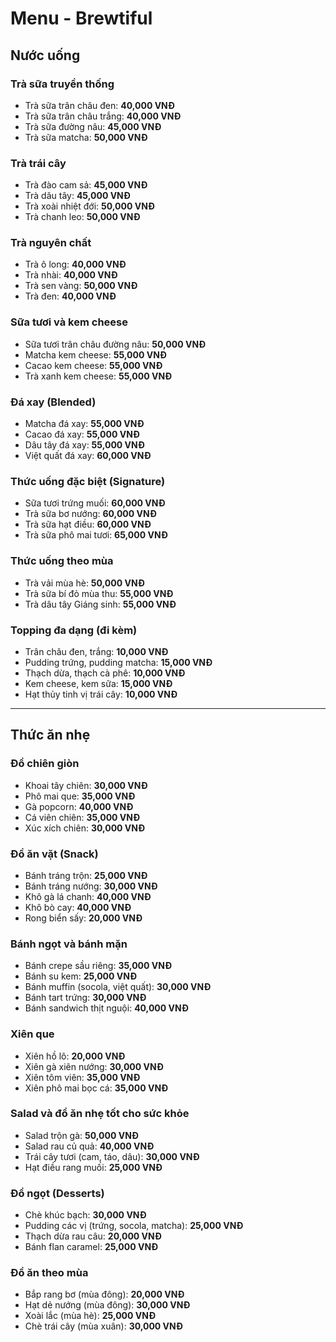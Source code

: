 # Menu - Brewtiful

## Nước uống

### Trà sữa truyền thống
- Trà sữa trân châu đen: **40,000 VNĐ**
- Trà sữa trân châu trắng: **40,000 VNĐ**
- Trà sữa đường nâu: **45,000 VNĐ**
- Trà sữa matcha: **50,000 VNĐ**

### Trà trái cây
- Trà đào cam sả: **45,000 VNĐ**
- Trà dâu tây: **45,000 VNĐ**
- Trà xoài nhiệt đới: **50,000 VNĐ**
- Trà chanh leo: **50,000 VNĐ**

### Trà nguyên chất
- Trà ô long: **40,000 VNĐ**
- Trà nhài: **40,000 VNĐ**
- Trà sen vàng: **50,000 VNĐ**
- Trà đen: **40,000 VNĐ**

### Sữa tươi và kem cheese
- Sữa tươi trân châu đường nâu: **50,000 VNĐ**
- Matcha kem cheese: **55,000 VNĐ**
- Cacao kem cheese: **55,000 VNĐ**
- Trà xanh kem cheese: **55,000 VNĐ**

### Đá xay (Blended)
- Matcha đá xay: **55,000 VNĐ**
- Cacao đá xay: **55,000 VNĐ**
- Dâu tây đá xay: **55,000 VNĐ**
- Việt quất đá xay: **60,000 VNĐ**

### Thức uống đặc biệt (Signature)
- Sữa tươi trứng muối: **60,000 VNĐ**
- Trà sữa bơ nướng: **60,000 VNĐ**
- Trà sữa hạt điều: **60,000 VNĐ**
- Trà sữa phô mai tươi: **65,000 VNĐ**

### Thức uống theo mùa
- Trà vải mùa hè: **50,000 VNĐ**
- Trà sữa bí đỏ mùa thu: **55,000 VNĐ**
- Trà dâu tây Giáng sinh: **55,000 VNĐ**

### Topping đa dạng (đi kèm)
- Trân châu đen, trắng: **10,000 VNĐ**
- Pudding trứng, pudding matcha: **15,000 VNĐ**
- Thạch dừa, thạch cà phê: **10,000 VNĐ**
- Kem cheese, kem sữa: **15,000 VNĐ**
- Hạt thủy tinh vị trái cây: **10,000 VNĐ**

---

## Thức ăn nhẹ

### Đồ chiên giòn
- Khoai tây chiên: **30,000 VNĐ**
- Phô mai que: **35,000 VNĐ**
- Gà popcorn: **40,000 VNĐ**
- Cá viên chiên: **35,000 VNĐ**
- Xúc xích chiên: **30,000 VNĐ**

### Đồ ăn vặt (Snack)
- Bánh tráng trộn: **25,000 VNĐ**
- Bánh tráng nướng: **30,000 VNĐ**
- Khô gà lá chanh: **40,000 VNĐ**
- Khô bò cay: **40,000 VNĐ**
- Rong biển sấy: **20,000 VNĐ**

### Bánh ngọt và bánh mặn
- Bánh crepe sầu riêng: **35,000 VNĐ**
- Bánh su kem: **25,000 VNĐ**
- Bánh muffin (socola, việt quất): **30,000 VNĐ**
- Bánh tart trứng: **30,000 VNĐ**
- Bánh sandwich thịt nguội: **40,000 VNĐ**

### Xiên que
- Xiên hồ lô: **20,000 VNĐ**
- Xiên gà xiên nướng: **30,000 VNĐ**
- Xiên tôm viên: **35,000 VNĐ**
- Xiên phô mai bọc cá: **35,000 VNĐ**

### Salad và đồ ăn nhẹ tốt cho sức khỏe
- Salad trộn gà: **50,000 VNĐ**
- Salad rau củ quả: **40,000 VNĐ**
- Trái cây tươi (cam, táo, dâu): **30,000 VNĐ**
- Hạt điều rang muối: **25,000 VNĐ**

### Đồ ngọt (Desserts)
- Chè khúc bạch: **30,000 VNĐ**
- Pudding các vị (trứng, socola, matcha): **25,000 VNĐ**
- Thạch dừa rau câu: **20,000 VNĐ**
- Bánh flan caramel: **25,000 VNĐ**

### Đồ ăn theo mùa
- Bắp rang bơ (mùa đông): **20,000 VNĐ**
- Hạt dẻ nướng (mùa đông): **30,000 VNĐ**
- Xoài lắc (mùa hè): **25,000 VNĐ**
- Chè trái cây (mùa xuân): **30,000 VNĐ**
